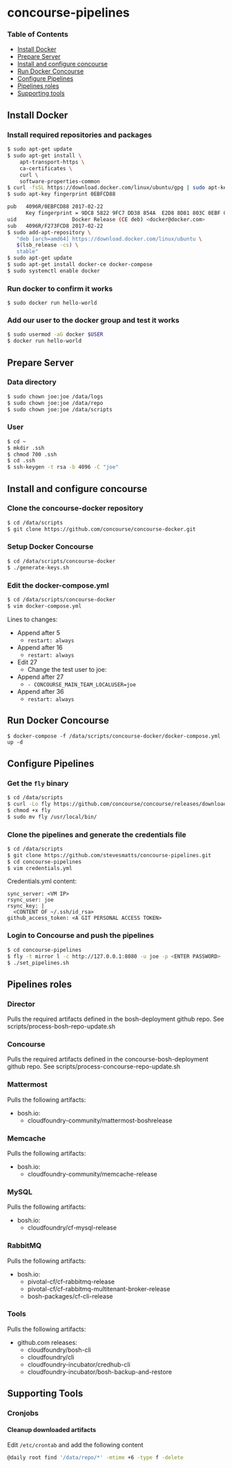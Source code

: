 # concourse-pipelines

### Table of Contents
* <a href='#install'>Install Docker</a>
* <a href='#prepare'>Prepare Server</a>
* <a href='#concourse'>Install and configure concourse</a>
* <a href='#run'>Run Docker Concourse</a>
* <a href='#configure'>Configure Pipelines</a>
* <a href='#roles'>Pipelines roles</a>
* <a href='#support'>Supporting tools</a>

## <a name='install'></a>Install Docker

###  Install required repositories and packages

```bash
$ sudo apt-get update
$ sudo apt-get install \
    apt-transport-https \
    ca-certificates \
    curl \
    software-properties-common
$ curl -fsSL https://download.docker.com/linux/ubuntu/gpg | sudo apt-key add -
$ sudo apt-key fingerprint 0EBFCD88

pub   4096R/0EBFCD88 2017-02-22
      Key fingerprint = 9DC8 5822 9FC7 DD38 854A  E2D8 8D81 803C 0EBF CD88
uid                  Docker Release (CE deb) <docker@docker.com>
sub   4096R/F273FCD8 2017-02-22
$ sudo add-apt-repository \
   "deb [arch=amd64] https://download.docker.com/linux/ubuntu \
   $(lsb_release -cs) \
   stable"
$ sudo apt-get update
$ sudo apt-get install docker-ce docker-compose
$ sudo systemctl enable docker
``` 

### Run docker to confirm it works

`$ sudo docker run hello-world`

### Add our user to the docker group and test it works

```bash
$ sudo usermod -aG docker $USER
$ docker run hello-world
```

## <a name='prepare'></a>Prepare Server

### Data directory

```bash
$ sudo chown joe:joe /data/logs
$ sudo chown joe:joe /data/repo
$ sudo chown joe:joe /data/scripts
```

### User

```bash
$ cd ~
$ mkdir .ssh
$ chmod 700 .ssh
$ cd .ssh
$ ssh-keygen -t rsa -b 4096 -C "joe"
```

## <a name='concourse'></a>Install and configure concourse

### Clone the concourse-docker repository

```bash
$ cd /data/scripts
$ git clone https://github.com/concourse/concourse-docker.git
```

### Setup Docker Concourse

```bash
$ cd /data/scripts/concourse-docker
$ ./generate-keys.sh
```

### Edit the docker-compose.yml

```bash
$ cd /data/scripts/concourse-docker
$ vim docker-compose.yml
```

Lines to changes:
- Append after 5
  - `restart: always`
- Append after 16
  - `restart: always`
- Edit 27
  - Change the test user to joe:<password from syspass>
- Append after 27
  - `- CONCOURSE_MAIN_TEAM_LOCALUSER=joe`
- Append after 36
  - `restart: always`
  
## <a name='run'></a>Run Docker Concourse

`$ docker-compose -f /data/scripts/concourse-docker/docker-compose.yml up -d`

## <a name='configure'></a>Configure Pipelines

### Get the `fly` binary

```bash
$ cd /data/scripts
$ curl -Lo fly https://github.com/concourse/concourse/releases/download/v4.1.0/fly_linux_amd64 
$ chmod +x fly 
$ sudo mv fly /usr/local/bin/
```

### Clone the pipelines and generate the credentials file

```bash
$ cd /data/scripts
$ git clone https://github.com/stevesmatts/concourse-pipelines.git
$ cd concourse-pipelines
$ vim credentials.yml
```

Credentials.yml content:

```text
sync_server: <VM IP>
rsync_user: joe
rsync_key: |
  <CONTENT OF ~/.ssh/id_rsa>
github_access_token: <A GIT PERSONAL ACCESS TOKEN>
```

### Login to Concourse and push the pipelines

```bash
$ cd concourse-pipelines
$ fly -t mirror l -c http://127.0.0.1:8080 -u joe -p <ENTER PASSWORD>
$ ./set_pipelines.sh
```

## <a name='roles'></a>Pipelines roles

### Director

Pulls the required artifacts defined in the bosh-deployment github repo. See scripts/process-bosh-repo-update.sh

### Concourse

Pulls the required artifacts defined in the concourse-bosh-deployment github repo. See scripts/process-concourse-repo-update.sh

### Mattermost

Pulls the following artifacts:
- bosh.io:
  - cloudfoundry-community/mattermost-boshrelease
  
### Memcache

Pulls the following artifacts:
- bosh.io:
  - cloudfoundry-community/memcache-release
  
### MySQL

Pulls the following artifacts:
- bosh.io:
  - cloudfoundry/cf-mysql-release

### RabbitMQ

Pulls the following artifacts:
- bosh.io:
  - pivotal-cf/cf-rabbitmq-release
  - pivotal-cf/cf-rabbitmq-multitenant-broker-release
  - bosh-packages/cf-cli-release

### Tools
Pulls the following artifacts:
- github.com releases:
  - cloudfoundry/bosh-cli
  - cloudfoundry/cli
  - cloudfoundry-incubator/credhub-cli
  - cloudfoundry-incubator/bosh-backup-and-restore
  
## <a name='support'></a>Supporting Tools

### Cronjobs

#### Cleanup downloaded artifacts

Edit `/etc/crontab` and add the following content

```bash
@daily root find '/data/repo/*' -mtime +6 -type f -delete
```